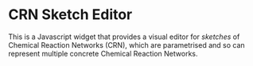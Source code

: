 # CRN Sketch Editor

This is a Javascript widget that provides a visual editor for *sketches* of Chemical Reaction Networks (CRN), which are parametrised and so can represent multiple concrete Chemical Reaction Networks. 